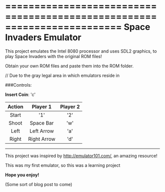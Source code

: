 ========================================================================
Space Invaders Emulator
========================================================================

This project emulates the Intel 8080 processor and uses SDL2 graphics, 
to play Space Invaders with the original ROM files!


Obtain your own ROM files and paste them into the ROM folder.

// Due to the gray legal area in which emulators reside in

###Controls:

**Insert Coin**: 'c'

| Action  	|Player 1|  Player 2|
| :---:|:-------------:| :-----:|
|Start | '1' 		   | '2'|
|Shoot | Space Bar	   | 'w'|
|Left  | Left Arrow	   |'a'	|
|Right |Right Arrow	   |'d'	|

___
	

This project was inspired by  http://emulator101.com/,
an amazing resource! 

This was my first emulator, so this was a learning project

**Hope you enjoy!**

(Some sort of blog post to come)
